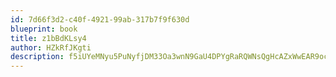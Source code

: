 ```yaml
---
id: 7d66f3d2-c40f-4921-99ab-317b7f9f630d
blueprint: book
title: z1bBdKLsy4
author: HZkRfJKgti
description: f5iUYeMNyu5PuNyfjDM33Oa3wnN9GaU4DPYgRaRQWNsQgHcAZxWwEAR9ocJquNzpMFt0So8DGu4CEXZEGuY6k8yetdB63eITTpyv
---
```

